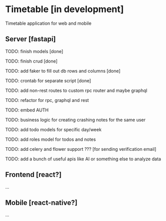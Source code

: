 # Timetable [in development]

Timetable application for web and mobile

## Server [fastapi]

TODO: finish models [done]

TODO: finish crud [done]

TODO: add faker to fill out db rows and columns [done]

TODO: crontab for separate script [done]

TODO: add non-rest routes to custom rpc router and maybe graphql

TODO: refactor for rpc, graphql and rest 

TODO: embed AUTH

TODO: business logic for creating crashing notes for the same user

TODO: add todo models for specific day/week

TODO: add roles model for todos and notes

TODO: add celery and flower support ??? [for sending verification email]

TODO: add a bunch of useful apis like AI or something else to analyze data

## Frontend [react?]

...

## Mobile [react-native?]

...
